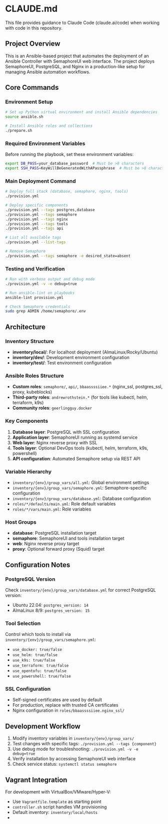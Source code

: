 # CLAUDE.md

This file provides guidance to Claude Code (claude.ai/code) when working with code in this repository.

## Project Overview

This is an Ansible-based project that automates the deployment of an Ansible Controller with SemaphoreUI web interface. The project deploys SemaphoreUI, PostgreSQL, and Nginx in a production-like setup for managing Ansible automation workflows.

## Core Commands

### Environment Setup
```bash
# Set up Python virtual environment and install Ansible dependencies
source ansible.sh

# Install Ansible roles and collections
./prepare.sh
```

### Required Environment Variables
Before running the playbook, set these environment variables:
```bash
export DB_PASS=your_database_password  # Must be >8 characters
export SSH_PASS=KeyWillBeGeneratedWithAPassphrase  # Must be >8 characters
```

### Main Deployment Command
```bash
# Deploy full stack (database, semaphore, nginx, tools)
./provision.yml

# Deploy specific components
./provision.yml --tags postgres,database
./provision.yml --tags semaphore
./provision.yml --tags nginx
./provision.yml --tags tools
./provision.yml --tags api

# List all available tags
./provision.yml --list-tags

# Remove Semaphore
./provision.yml --tags semaphore -e desired_state=absent
```

### Testing and Verification
```bash
# Run with verbose output and debug mode
./provision.yml -v -e debug=true

# Run ansible-lint on playbooks
ansible-lint provision.yml

# Check Semaphore credentials
sudo grep ADMIN /home/semaphore/.env
```

## Architecture

### Inventory Structure
- **inventory/local/**: For localhost deployment (AlmaLinux/Rocky/Ubuntu)
- **inventory/dev/**: Development environment configuration
- **inventory/test/**: Test environment configuration

### Ansible Roles Structure
- **Custom roles**: `semaphore/`, `api/`, `bbaassssiiee.*` (nginx_ssl, postgres_ssl, proxy, kubeblocks)
- **Third-party roles**: `andrewrothstein.*` (for tools like kubectl, helm, terraform, k9s)
- **Community roles**: `geerlingguy.docker`

### Key Components
1. **Database layer**: PostgreSQL with SSL configuration
2. **Application layer**: SemaphoreUI running as systemd service
3. **Web layer**: Nginx reverse proxy with SSL
4. **Tools layer**: Optional DevOps tools (kubectl, helm, terraform, k9s, powershell)
5. **API configuration**: Automated Semaphore setup via REST API

### Variable Hierarchy
- `inventory/{env}/group_vars/all.yml`: Global environment settings
- `inventory/{env}/group_vars/semaphore.yml`: Semaphore-specific configuration
- `inventory/{env}/group_vars/database.yml`: Database configuration
- `roles/*/defaults/main.yml`: Role default variables
- `roles/*/vars/main.yml`: Role variables

### Host Groups
- **database**: PostgreSQL installation target
- **semaphore**: SemaphoreUI and tools installation target  
- **web**: Nginx reverse proxy target
- **proxy**: Optional forward proxy (Squid) target

## Configuration Notes

### PostgreSQL Version
Check `inventory/{env}/group_vars/database.yml` for correct PostgreSQL version:
- Ubuntu 22.04: `postgres_version: 14`
- AlmaLinux 8/9: `postgres_version: 15`

### Tool Selection
Control which tools to install via `inventory/{env}/group_vars/semaphore.yml`:
- `use_docker: true/false`
- `use_helm: true/false`
- `use_k9s: true/false`
- `use_terraform: true/false`
- `use_opentofu: true/false`
- `use_powershell: true/false`

### SSL Configuration
- Self-signed certificates are used by default
- For production, replace with trusted CA certificates
- Nginx configuration in `roles/bbaassssiiee.nginx_ssl/`

## Development Workflow

1. Modify inventory variables in `inventory/{env}/group_vars/`
2. Test changes with specific tags: `./provision.yml --tags {component}`
3. Use debug mode for troubleshooting: `./provision.yml -v -e debug=true`
4. Verify installation by accessing SemaphoreUI web interface
5. Check service status: `systemctl status semaphore`

## Vagrant Integration

For development with VirtualBox/VMware/Hyper-V:
- Use `Vagrantfile.template` as starting point
- `controller.sh` script handles VM provisioning
- Default inventory: `inventory/local/hosts`
- 
